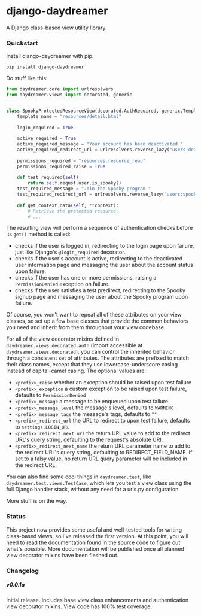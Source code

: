 django-daydreamer
=================

A Django class-based view utility library.

### Quickstart

Install django-daydreamer with pip.

```
pip install django-daydreamer
```

Do stuff like this:

```python
from daydreamer.core import urlresolvers
from daydreamer.views import decorated, generic


class SpookyProtectedResourceView(decorated.AuthRequired, generic.TemplateView):
    template_name = "resources/detail.html"
    
    login_required = True
    
    active_required = True
    active_required_message = "Your account has been deactivated."
    active_required_redirect_url = urlresolvers.reverse_lazy("users:deactivated")
    
    permissions_required = "resources.resource_read"
    permissions_required_raise = True
    
    def test_required(self):
        return self.requst.user.is_spooky()
    test_required_message = "Join the Spooky program."
    test_required_redirect_url = urlresolvers.reverse_lazy("users:spooky_signup")
    
    def get_context_data(self, **context):
        # Retrieve the protected resource.
        # ...
```

The resulting view will perform a sequence of authentication checks before its
`get()` method is called:

* checks if the user is logged in, redirecting to the login page upon
    failure, just like Django's `@login_required` decorator.
* checks if the user's account is active, redirecting to the deactivated
    user information page and messaging the user about the account status
    upon failure.
* checks if the user has one or more permissions, raising a
    `PermissionDenied` exception on failure.
* checks if the user satisfies a test predirect, redirecting to the
    Spooky signup page and messaging the user about the
    Spooky program upon failure.

Of course, you won't want to repeat all of these attributes on your view
classes, so set up a few base classes that provide the common behaviors you
need and inherit from them throughout your view codebase.

For all of the view decorator mixins defined in
`daydreamer.views.decorated.auth` (import accessible at
`daydreamer.views.decorated`), you can control the inherited behavior through
a consistent set of attributes. The attributes are prefixed to match their
class names, except that they use lowercase-underscore casing instead of 
capital-camel casing. The optional values are:

* `<prefix>_raise` whether an exception should be raised upon test failure
* `<prefix>_exception` a custom exception to be raised upon test failure,
    defaults to `PermissionDenied`
* `<prefix>_message` a message to be enqueued upon test failure
* `<prefix>_message_level` the message's level, defaults to `WARNING`
* `<prefix>_message_tags` the message's tags, defaults to `""`
* `<prefix>_redirect_url` the URL to redirect to upon test failure,
    defaults to `settings.LOGIN_URL`
* `<prefix>_redirect_next_url` the return URL value to add to the redirect
    URL's query string, defaulting to the request's absolute URI.
* `<prefix>_redirect_next_name` the return URL parameter name to add to the
    redirect URL's query string, defaulting to REDIRECT_FIELD_NAME. If set to
    a falsy value, no return URL query parameter will be included in the
    redirect URL.

You can also find some cool things in `daydreamer.test`, like
`daydreamer.test.views.TestCase`, which lets you test a view class using the
full Django handler stack, without any need for a urls.py configuration.

More stuff is on the way.

### Status

This project now provides some useful and well-tested tools for writing
class-based views, so I've released the first version. At this point, you will
need to read the documentation found in the source code to figure out what's
possible. More documentation will be published once all planned view decorator
mixins have been fleshed out.

### Changelog

##### v0.0.1a

Initial release. Includes base view class enhancements and authentication view decorator mixins. View code has 100% test coverage.